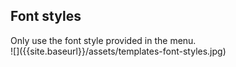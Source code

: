 ## Font styles

<div class="style-guide-block-text" markdown="1">
Only use the font style provided in the menu.
</div>

<div class="style-guide-block-image" markdown="1">
![]({{site.baseurl}}/assets/templates-font-styles.jpg)
</div>